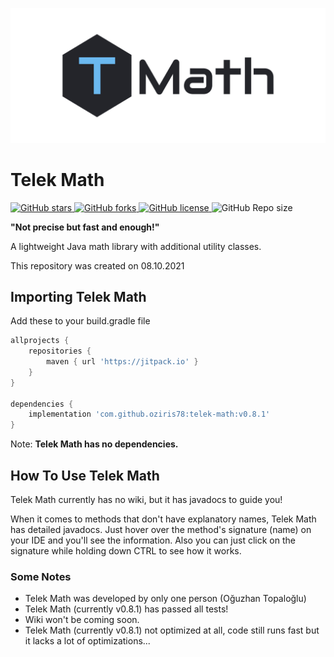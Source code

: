 


![image was not loaded](./assets/logo/tmath-logo.png)

# Telek Math

<p> <!-- BADGES -->
<!-- badge 1 -->
    <a href="https://github.com/oziris78/telek-math/stargazers">
        <img alt="GitHub stars" src="https://img.shields.io/github/stars/oziris78/telek-math">
    </a>
<!-- badge 2 -->
    <a href="https://github.com/oziris78/telek-math/network">
        <img alt="GitHub forks" src="https://img.shields.io/github/forks/oziris78/telek-math">
    </a>
<!-- badge 3 -->
    <a href="https://github.com/oziris78/telek-math/blob/master/LICENSE.txt">
        <img alt="GitHub license" src="https://img.shields.io/github/license/oziris78/telek-math?color=blue"/>
    </a>
<!-- badge 4 -->
    <img alt="GitHub Repo size" src="https://img.shields.io/github/repo-size/oziris78/telek-math"/>
<!-- badge end -->
</p>

<b>"Not precise but fast and enough!" </b> <br>

A lightweight Java math library with additional utility classes. <br>

This repository was created on 08.10.2021


## Importing Telek Math
Add these to your build.gradle file

```GROOVY
allprojects {
    repositories {
        maven { url 'https://jitpack.io' }
    }
}

dependencies {
    implementation 'com.github.oziris78:telek-math:v0.8.1'
}
```

Note: <b> Telek Math has no dependencies. </b>

## How To Use Telek Math

Telek Math currently has no wiki, but it has javadocs to guide you!

When it comes to methods that don't have explanatory names, 
Telek Math has detailed javadocs. Just hover over the method's 
signature (name) on your IDE and you'll see the information.
Also you can just click on the signature while holding down 
CTRL to see how it works.


### Some Notes
- Telek Math was developed by only one person (Oğuzhan Topaloğlu)
- Telek Math (currently v0.8.1) has passed all tests!
- Wiki won't be coming soon.
- Telek Math (currently v0.8.1) not optimized at all, 
  code still runs fast but it lacks a lot of optimizations...



